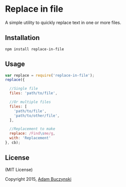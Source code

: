 # Replace in file
A simple utility to quickly replace text in one or more files.

## Installation
```shell
npm install replace-in-file
```

## Usage
```js
var replace = require('replace-in-file');
replace({

  //Single file
  files: 'path/to/file',

  //Or multiple files
  files: [
    'path/to/file',
    'path/to/other/file',
  ],

  //Replacement to make
  replace: /Find\sme/g,
  with: 'Replacement'
}, cb);
```

## License
(MIT License)

Copyright 2015, [Adam Buczynski](http://adambuczynski.com)
